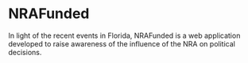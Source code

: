 # NRAFunded
In light of the recent events in Florida, NRAFunded is a web application developed to raise awareness of the influence of the NRA on political decisions.
